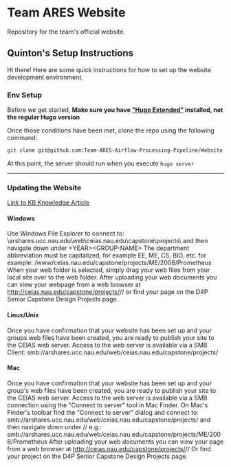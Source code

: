 # Team ARES Website
Repository for the team's official website.

## Quinton's Setup Instructions
Hi there! Here are some quick instructions for how to set up the website development environment,

### Env Setup
Before we get started, **Make sure you have ["Hugo Extended"](https://github.com/gohugoio/hugo/releases) installed, not the regular Hugo version**

Once those conditions have been met, clone the repo using the following command:

```bash
git clone git@github.com:Team-ARES-Airflow-Processing-Pipeline/Website.git
```

At this point, the server should run when you execute `hugo server`

---

### Updating the Website
[Link to KB Knowledge Article](https://nau.service-now.com/now/nav/ui/classic/params/target/kb_view.do%3Fsysparm_article%3DKB0014714)

#### Windows
Use Windows File Explorer to connect to: \\arshares.ucc.nau.edu\web\ceias.nau.edu\capstone\projects\ and then navigate down under <DEPARTMENT>\<YEAR>\<GROUP-NAME>
The department abbreviation must be capitalized, for example EE, ME, CS, BIO, etc.
for example: /www/ceias.nau.edu/capstone/projects/ME/2008/Prometheus
When your web folder is selected, simply drag your web files from your local site over to the web folder.
After uploading your web documents you can view your webpage from a web browser at
http://ceias.nau.edu/capstone/projects/<DISCIPLINE>/<YEAR>/<GROUP-NAME>
or find your page on the D4P Senior Capstone Design Projects page.

#### Linux/Unix
Once you have confirmation that your website has been set up and your groups web files have been created, you are ready to publish your site to the CEIAS web server. Access to the web server is available via a SMB Client: smb://arshares.ucc.nau.edu/web/ceias.nau.edu/capstone/projects/

#### Mac
Once you have confirmation that your website has been set up and your group's web files have been created, you are ready to publish your site to the CEIAS web server. Access to the web server is available via a SMB connection using the "Connect to server" tool in Mac Finder.
On Mac's Finder's toolbar find the "Connect to server" dialog and connect to: smb://arshares.ucc.nau.edu/web/ceias.nau.edu/capstone/projects/ and then navigate down under <DEPARTMENT>/<YEAR>/<GROUP-NAME>
e.g.: smb://arshares.ucc.nau.edu/web/ceias.nau.edu/capstone/projects/ME/2008/Prometheus
After uploading your web documents you can view your page from a web browser at
http://ceias.nau.edu/capstone/projects/<DISCIPLINE>/<YEAR>/<GROUP-NAME>
Or find your project on the D4P Senior Capstone Design Projects page.
